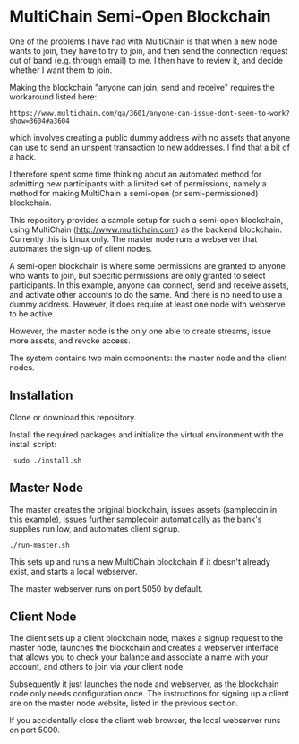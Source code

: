 # MultiChain Semi-Open Blockchain
One of the problems I have had with MultiChain is that when a new node wants to join, they have to try to join, and then send the connection request out of band (e.g. through email) to me. I then have to review it, and decide whether I want them to join.

Making the blockchain "anyone can join, send and receive" requires the workaround listed here:  

    https://www.multichain.com/qa/3601/anyone-can-issue-dont-seem-to-work?show=3604#a3604 

which involves creating a public dummy address with no assets that anyone can use to send an unspent transaction to new addresses. I find that a bit of a hack.

I therefore spent some time thinking about an automated method for admitting new participants with a limited set of permissions, namely a method for making MultiChain a semi-open (or semi-permissioned) blockchain.

This repository provides a sample setup for such a semi-open blockchain, using MultiChain (http://www.multichain.com) as the backend blockchain. Currently this is Linux only. The master node runs a webserver that automates the sign-up of client nodes.

A semi-open blockchain is where some permissions are granted to anyone who wants to join, but specific permissions are only granted to select participants. In this example, anyone can connect, send and receive assets, and activate other accounts to do the same. And there is no need to use a dummy address. However, it does require at least one node with webserve to be active.

However, the master node is the only one able to create streams, issue more assets, and revoke access.

The system contains two main components: the master node and the client nodes.

## Installation
Clone or download this repository.

Install the required packages and initialize the virtual environment with the install script:

     sudo ./install.sh

## Master Node
The master creates the original blockchain, issues assets (samplecoin in this example), issues further samplecoin automatically as the bank's supplies run low, and automates client signup. 

    ./run-master.sh
    
This sets up and runs a new MultiChain blockchain if it doesn't already exist, and starts a local webserver.

The master webserver runs on port 5050 by default.

## Client Node
The client sets up a client blockchain node, makes a signup request to the master node, launches the blockchain and creates a webserver interface that allows you to check your balance and associate a name with your account, and others to join via your client node.

Subsequently it just launches the node and webserver, as the blockchain node only needs configuration once. The instructions for signing up a client are on the master node website, listed in the previous section.

If you accidentally close the client web browser, the local webserver runs on port 5000.

